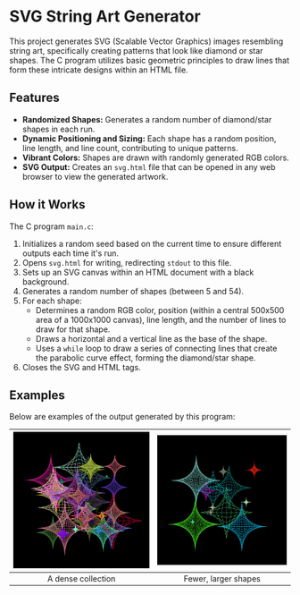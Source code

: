 # SVG String Art Generator

This project generates SVG (Scalable Vector Graphics) images resembling string art, specifically creating patterns that look like diamond or star shapes. The C program utilizes basic geometric principles to draw lines that form these intricate designs within an HTML file.

## Features

* **Randomized Shapes:** Generates a random number of diamond/star shapes in each run.
* **Dynamic Positioning and Sizing:** Each shape has a random position, line length, and line count, contributing to unique patterns.
* **Vibrant Colors:** Shapes are drawn with randomly generated RGB colors.
* **SVG Output:** Creates an `svg.html` file that can be opened in any web browser to view the generated artwork.

## How it Works

The C program `main.c`:

1.  Initializes a random seed based on the current time to ensure different outputs each time it's run.
2.  Opens `svg.html` for writing, redirecting `stdout` to this file.
3.  Sets up an SVG canvas within an HTML document with a black background.
4.  Generates a random number of shapes (between 5 and 54).
5.  For each shape:
    * Determines a random RGB color, position (within a central 500x500 area of a 1000x1000 canvas), line length, and the number of lines to draw for that shape.
    * Draws a horizontal and a vertical line as the base of the shape.
    * Uses a `while` loop to draw a series of connecting lines that create the parabolic curve effect, forming the diamond/star shape.
6.  Closes the SVG and HTML tags.

## Examples

Below are examples of the output generated by this program:

| ![Example 1](diamond_shapes1.png) | ![Example 2](diamond_shapes2.png) |
| :---------------------------------: | :---------------------------------: |
|           A dense collection          |          Fewer, larger shapes         |